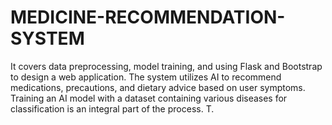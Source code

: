 # MEDICINE-RECOMMENDATION-SYSTEM
It covers data preprocessing, model training, and using Flask and Bootstrap to design a web application. The system utilizes AI to recommend medications, precautions, and dietary advice based on user symptoms. Training an AI model with a dataset containing various diseases for classification is an integral part of the process. T.
